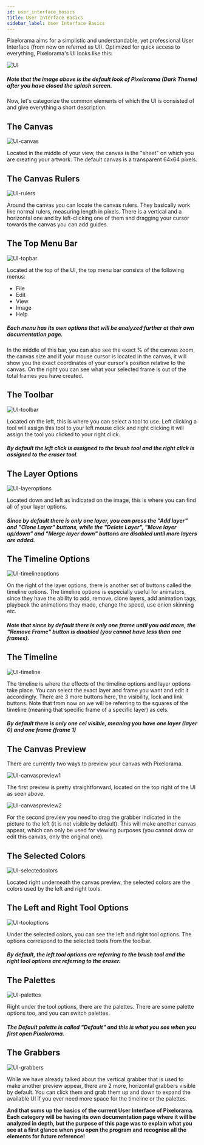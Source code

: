 ```yaml
---
id: user_interface_basics
title: User Interface Basics
sidebar_label: User Interface Basics
---
```


Pixelorama aims for a simplistic and understandable, yet professional User Interface (from now on referred as UI). Optimized for quick access to everything, Pixelorama's UI looks like this:

![UI](assets/ui.png)

##### Note that the image above is the default look of Pixelorama (Dark Theme) after you have closed the splash screen.

Now, let's categorize the common elements of which the UI is consisted of and give everything a short description.

## The Canvas

![UI-canvas](assets/ui-canvas.png)


Located in the middle of your view, the canvas is the "sheet" on which you are creating your artwork. The default canvas is a transparent 64x64 pixels.

## The Canvas Rulers

![UI-rulers](assets/ui-ruler.png)

Around the canvas you can locate the canvas rulers. They basically work like normal rulers, measuring length in pixels. There is a vertical and a horizontal one and by left-clicking one of them and dragging your cursor towards the canvas you can add guides.

## The Top Menu Bar

![UI-topbar](assets/ui-topbarmenu.png)

Located at the top of the UI, the top menu bar consists of the following menus:

- File
- Edit
- View
- Image
- Help 

##### Each menu has its own options that will be analyzed further at their own documentation page.

In the middle of this bar, you can also see the exact % of the canvas zoom, the canvas size and if your mouse cursor is located in the canvas, it will show you the exact coordinates of your cursor's position relative to the canvas. On the right you can see what your selected frame is out of the total frames you have created.

## The Toolbar

![UI-toolbar](assets/ui-toolbar.png)

Located on the left, this is where you can select a tool to use. Left clicking a tool will assign this tool to your left mouse click and right clicking it will assign the tool you clicked to your right click. 

##### By default the left click is assigned to the brush tool and the right click is assigned to the eraser tool.

## The Layer Options

![UI-layeroptions](assets/ui-layeroptions.png)

Located down and left as indicated on the image, this is where you can find all of your layer options. 

##### Since by default there is only one layer, you can press the "Add layer" and "Clone Layer" buttons, while the "Delete Layer", "Move layer up/down" and "Merge layer down" buttons are disabled until more layers are added.

## The Timeline Options

![UI-timelineoptions](assets/ui-timelineoptions.png)

On the right of the layer options, there is another set of buttons called the timeline options. The timeline options is especially useful for animators, since they have the ability to add, remove, clone layers, add animation tags, playback the animations they made, change the speed, use onion skinning etc. 

##### Note that since by default there is only one frame until you add more, the "Remove Frame" button is disabled (you cannot have less than one frames).

## The Timeline

![UI-timeline](assets/ui-timeline.png)

The timeline is where the effects of the timeline options and layer options take place. You can select the exact layer and frame you want and edit it accordingly. There are 3 more buttons here, the visibility, lock and link buttons. Note that from now on we will be referring to the squares of the timeline (meaning that specific frame of a specific layer) as cels.

##### By default there is only one cel visible, meaning you have one layer (layer 0) and one frame (frame 1)

## The Canvas Preview

There are currently two ways to preview your canvas with Pixelorama.

![UI-canvaspreview1](assets/ui-preview1.png)

The first preview is pretty straightforward, located on the top right of the UI as seen above. 

![UI-canvaspreview2](assets/ui-preview2.png)

For the second preview you need to drag the grabber indicated in the picture to the left (it is not visible by default). This will make another canvas appear, which can only be used for viewing purposes (you cannot draw or edit this canvas, only the original one).

## The Selected Colors

![UI-selectedcolors](assets/ui-selectedcolors.png)

Located right underneath the canvas preview, the selected colors are the colors used by the left and right tools. 

## The Left and Right Tool Options

![UI-tooloptions](assets/ui-tooloptions.png)

Under the selected colors, you can see the left and right tool options. The options correspond to the selected tools from the toolbar.

##### By default, the left tool options are referring to the brush tool and the right tool options are referring to the eraser.

## The Palettes

![UI-palettes](assets/ui-palettes.png)

Right under the tool options, there are the palettes. There are some palette options too, and you can switch palettes.

##### The Default palette is called "Default" and this is what you see when you first open Pixelorama.

## The Grabbers

![UI-grabbers](assets/ui-grabbers.png)

While we have already talked about the vertical grabber that is used to make another preview appear, there are 2 more, horizontal grabbers visible by default. You can click them and grab them up and down to expand the available UI if you ever need more space for the timeline or the palettes. 

 **And that sums up the basics of the current User Interface of Pixelorama. Each category will be having its own documentation page where it will be analyzed in depth, but the purpose of this page was to explain what you see at a first glance when you open the program and recognise all the elements for future reference!**






